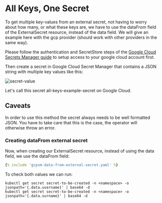 # All Keys, One Secret

To get multiple key-values from an external secret, not having to worry about how many, or what these keys are, we have to use the dataFrom field of the ExternalSecret resource, instead of the data field. We will give an example here with the gcp provider (should work with other providers in the same way).

Please follow the authentication and SecretStore steps of the [Google Cloud Secrets Manager guide](provider-google-secrets-manager.md) to setup access to your google cloud account first.

Then create a secret in Google Cloud Secret Manager that contains a JSON string with multiple key values like this:

![secret-value](./pictures/screenshot_json_string_gcp_secret_value.png)

Let's call this secret all-keys-example-secret on Google Cloud.

## Caveats

In order to use this method the secret always needs to be well formatted JSON. You have to take care that this is the case, the operator will otherwise throw an error.

### Creating dataFrom external secret

Now, when creating our ExternalSecret resource, instead of using the data field, we use the dataFrom field:

```yaml
{% include 'gcpsm-data-from-external-secret.yaml' %}
```

To check both values we can run:

```
kubectl get secret secret-to-be-created -n <namespace> -o jsonpath='{.data.username}' | base64 -d
kubectl get secret secret-to-be-created -n <namespace> -o jsonpath='{.data.surname}' | base64 -d
```
